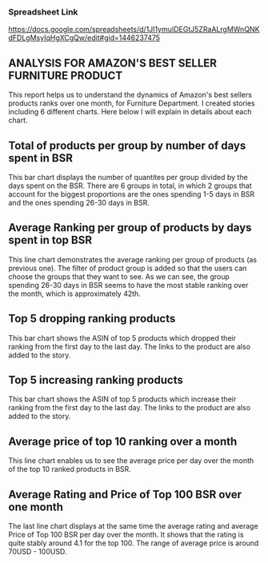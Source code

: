 

### Spreadsheet Link 
https://docs.google.com/spreadsheets/d/1JI1ymuIDEGtJ5ZRaALrgMWnQNKdFDLgMsyIqHgXCgQw/edit#gid=1446237475


## ANALYSIS FOR AMAZON'S BEST SELLER FURNITURE PRODUCT
This report helps us to understand the dynamics of Amazon's best sellers products ranks over one month, for Furniture Department. 
I created stories including 6 different charts. Here below I will explain in details about each chart. 

## Total of products per group by number of days spent in BSR

This bar chart displays the number of quantites per group divided by the days spent on the BSR. There are 6 groups in total, in which 2 groups that account for the biggest proportions are the ones spending 1-5 days in BSR and the ones spending 26-30 days in BSR. 

## Average Ranking per group of products by days spent in top BSR

This line chart demonstrates the average ranking per group of products (as previous one). The filter of product group is added so that the users can choose the groups that they want to see. As we can see, the group spending 26-30 days in BSR seems to have the most stable ranking over the month, which is approximately 42th. 

## Top 5 dropping ranking products

This bar chart shows the ASIN of top 5 products which dropped their ranking from the first day to the last day. The links to the product are also added to the story. 


## Top 5 increasing ranking products

This bar chart shows the ASIN of top 5 products which increase their ranking from the first day to the last day. The links to the product are also added to the story.

## Average price of top 10 ranking over a month

This line chart enables us to see the average price per day over the month of the top 10 ranked products in BSR. 

## Average Rating and Price of Top 100 BSR over one month

The last line chart displays at the same time the average rating and average Price of Top 100 BSR per day over the month. It shows that the rating is quite stably around 4.1 for the top 100. The range of average price is around 70USD - 100USD.
